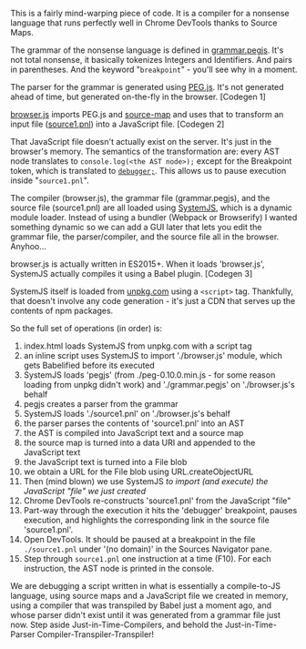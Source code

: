 This is a fairly mind-warping piece of code. It is a compiler for a nonsense language that runs perfectly well in Chrome DevTools
thanks to Source Maps.

The grammar of the nonsense language is defined in [grammar.pegjs](grammar.pegjs). It's not total nonsense,
it basically tokenizes Integers and Identifiers. And pairs in parentheses. And the keyword "`breakpoint`" - you'll see why in a moment.

The parser for the grammar is generated using [PEG.js](https://pegjs.org/). It's not generated ahead of time,
but generated on-the-fly in the browser. [Codegen 1]

[browser.js](browser.js) imports PEG.js and [source-map](https://npm.im/source-map)
and uses that to transform an input file ([source1.pnl](source1.pnl)) into a JavaScript file. [Codegen 2]

That JavaScript file doesn't actually exist on the server. It's just in the browser's memory.
The semantics of the transformation are: every AST node translates to `console.log(<the AST node>);` except for the
Breakpoint token, which is translated to [`debugger;`](https://developer.mozilla.org/en-US/docs/Web/JavaScript/Reference/Statements/debugger).
This allows us to pause execution inside "`source1.pnl`".

The compiler (browser.js), the grammar file (grammar.pegjs), and the source file (source1.pnl) are all loaded using [SystemJS](https://github.com/systemjs/systemjs), which
is a dynamic module loader. Instead of using a bundler (Webpack or Browserify) I wanted something dynamic so we can
add a GUI later that lets you edit the grammar file, the parser/compiler, and the source file all in the browser. Anyhoo...

browser.js is actually written in ES2015+. When it loads 'browser.js', SystemJS actually compiles it using a Babel plugin. [Codegen 3]

SystemJS itself is loaded from [unpkg.com](https://unpkg.com) using a `<script>` tag. Thankfully, that doesn't
involve any code generation - it's just a CDN that serves up the contents of npm packages.

So the full set of operations (in order) is:

1.  index.html loads SystemJS from unpkg.com with a script tag
2.  an inline script uses SystemJS to import './browser.js' module, which gets Babelified before its executed
3.  SystemJS loads 'pegjs' (from ./peg-0.10.0.min.js - for some reason loading from unpkg didn't work) and './grammar.pegjs' on './browser.js's behalf
4.  pegjs creates a parser from the grammar
5.  SystemJS loads './source1.pnl' on './browser.js's behalf
6.  the parser parses the contents of 'source1.pnl' into an AST
7.  the AST is compiled into JavaScript text and a source map
8.  the source map is turned into a data URI and appended to the JavaScript text
9.  the JavaScript text is turned into a File blob
10.  we obtain a URL for the File blob using URL.createObjectURL
11.  Then (mind blown) we use SystemJS *to import (and execute) the JavaScript "file" we just created*
12.  Chrome DevTools re-constructs 'source1.pnl' from the JavaScript "file"
13.  Part-way through the execution it hits the 'debugger' breakpoint, pauses execution, and highlights the corresponding link in the source file 'source1.pnl'.
14.  Open DevTools. It should be paused at a breakpoint in the file `./source1.pnl` under '(no domain)' in the Sources Navigator pane.
15.  Step through `source1.pnl` one instruction at a time (F10). For each instruction, the AST node is printed in the console.

We are debugging a script written in what is essentially a compile-to-JS language, using source maps and a JavaScript file
we created in memory, using a compiler that was transpiled by Babel just a moment ago,
and whose parser didn't exist until it was generated from a grammar file just now. Step aside Just-in-Time-Compilers,
and behold the Just-in-Time-Parser Compiler-Transpiler-Transpiler!